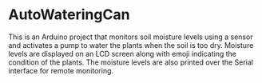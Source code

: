 # AutoWateringCan
This is an Arduino project that monitors soil moisture levels using a sensor and activates a pump to water the plants when the soil is too dry. Moisture levels are displayed on an LCD screen along with emoji indicating the condition of the plants. The moisture levels are also printed over the Serial interface for remote monitoring.
